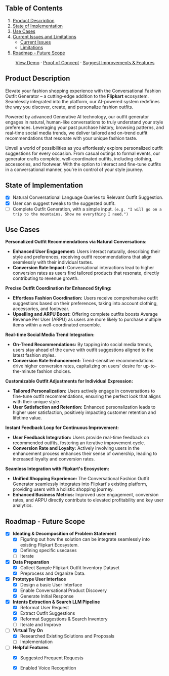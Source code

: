 <!-- TABLE OF CONTENTS -->
  <h2>Table of Contents</h2>
  <ol>
    <li>
      <a href="#product-description">Product Description</a>
    </li>
    <li>
      <a href="#state-of-implementation">State of Implementation</a>
    </li>
    <li><a href="#use-cases">Use Cases</a></li>
    <li>
      <a href="#current-issues-and-limitations">Current Issues and Limitations</a>
      <ul>
      <li><a href="#current-issues">Current Issues</a></li>
      <li><a href="#limitations">Limitations</a></li>
      </ul>
    </li>
    <li><a href="#roadmap">Roadmap - Future Scope</a></li>
  </ol>

<div align="center">
  <p align="center">
    <a href="https://youtube.com">View Demo</a>
    ·
    <a href="https://youtube.com">Proof of Concept</a>
    ·
    <a href="https://github.com/NemesisLW/Grid/issues">Suggest Improvements & Features</a>
  </p>
</div>


<!-- PRODUCT DESCRIPTION -->
## Product Description

Elevate your fashion shopping experience with the Conversational Fashion Outfit Generator – a cutting-edge addition to the **Flipkart** ecosystem. Seamlessly integrated into the platform, our AI-powered system redefines the way you discover, create, and personalize fashion outfits.

Powered by advanced Generative AI technology, our outfit generator engages in natural, human-like conversations to truly understand your style preferences. Leveraging your past purchase history, browsing patterns, and real-time social media trends, we deliver tailored and on-trend outfit recommendations that resonate with your unique fashion taste.

Unveil a world of possibilities as you effortlessly explore personalized outfit suggestions for every occasion. From casual outings to formal events, our generator crafts complete, well-coordinated outfits, including clothing, accessories, and footwear. With the option to interact and fine-tune outfits in a conversational manner, you're in control of your style journey.

<!-- STATE OF IMPLEMENTATION -->

## State of Implementation 

  - [x] Natural Conversational Language Queries to Relevant Outfit Suggestion.
  - [x] User can suggest tweaks to the suggested outfit.
  - [ ] Complete Outfit Generation, with a simple input. `(e.g. "I will go on a trip to the mountains. Show me everything I need.")`

<!-- USE CASES -->
## Use Cases

**Personalized Outfit Recommendations via Natural Conversations:**
  * **Enhanced User Engagement:** Users interact naturally, describing their style and preferences, receiving outfit recommendations that align seamlessly with their individual tastes.
  * **Conversion Rate Impact:** Conversational interactions lead to higher conversion rates as users find tailored products that resonate, directly contributing to revenue growth.
     
**Precise Outfit Coordination for Enhanced Styling:**
  * **Effortless Fashion Coordination:** Users receive comprehensive outfit suggestions based on their preferences, taking into account clothing, accessories, and footwear.
  * **Upselling and ARPU Boost:** Offering complete outfits boosts Average Revenue Per User (ARPU) as users are more likely to purchase multiple items within a well-coordinated ensemble.
    
**Real-time Social Media Trend Integration:**
  * **On-Trend Recommendations:** By tapping into social media trends, users stay ahead of the curve with outfit suggestions aligned to the latest fashion styles.
  * **Conversion Rate Enhancement:** Trend-sensitive recommendations drive higher conversion rates, capitalizing on users' desire for up-to-the-minute fashion choices.
    
**Customizable Outfit Adjustments for Individual Expression:**
  * **Tailored Personalization:** Users actively engage in conversations to fine-tune outfit recommendations, ensuring the perfect look that aligns with their unique style.
  * **User Satisfaction and Retention:** Enhanced personalization leads to higher user satisfaction, positively impacting customer retention and lifetime value.

**Instant Feedback Loop for Continuous Improvement:**

  * **User Feedback Integration:** Users provide real-time feedback on recommended outfits, fostering an iterative improvement cycle.
  * **Conversion Rate and Loyalty:** Actively involving users in the enhancement process enhances their sense of ownership, leading to increased loyalty and conversion rates.
    
**Seamless Integration with Flipkart's Ecosystem:**
  * **Unified Shopping Experience:** The Conversational Fashion Outfit Generator seamlessly integrates into Flipkart's existing platform, providing users with a holistic shopping journey.
  * **Enhanced Business Metrics:** Improved user engagement, conversion rates, and ARPU directly contribute to elevated profitability and key user analytics.

<!-- ROADMAP - FUTURE SCOPE -->
## Roadmap - Future Scope

- [x] **Ideating & Decomposition of Problem Statement**
  - [x] Figuring out how the solution can be integrate seamlessly into existing Flipkart Ecosystem.
  - [x] Defining specific usecases
  - [ ] Iterate

- [x] **Data Preparation**
  - [x] Collect Sample Flipkart Outfit Inventory Dataset
  - [x] Preprocess and Organize Data.

- [x] **Prototype User Interface**
  - [x] Design a basic User Interface
  - [x] Enable Conversational Product Discovery
  - [x] Generate Initial Response

- [x] **Intents Extraction & Search LLM Pipeline**
  - [x] Reformat User Request
  - [x] Extract Outfit Suggestions
  - [x] Reformat Suggestions & Search Inventory
  - [ ] Iterate and Improve 

- [ ] **Virtual Try On**
  - [x] Researched Existing Solutions and Proposals
  - [ ] Implementation
          
- [ ] **Helpful Features**
  - [x] Suggested Frequent Requests
  - [x] Enabled Voice Recognition    

